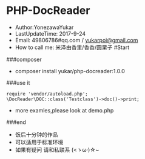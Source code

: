 # PHP-DocReader
* Author:YonezawaYukar
* LastUpdateTime: 2017-9-24
* Email: 49806786#qq.com / yukarpoi@gmail.com
* How to call me: 米泽由香里/香香/圆栗子
#Start

###composer
* composer install yukar/php-docreader:1.0.0

###use it
    
    require 'vendor/autoload.php';
    \DocReader\DOC::class('Testclass')->doc()->print;
    
* more examles,please look at demo.php

###end
* 饭后十分钟的作品
* 可以适用于标准环境
* 如果有疑问 请和私联系 (<ゝω·)☆~